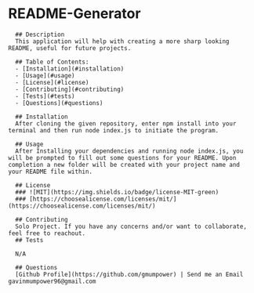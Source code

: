 # README-Generator
      ## Description
      This application will help with creating a more sharp looking README, useful for future projects.
      
      ## Table of Contents:
      - [Installation](#installation)
      - [Usage](#usage)
      - [License](#license)
      - [Contributing](#contributing)
      - [Tests](#tests)
      - [Questions](#questions)
      
      ## Installation
      After cloning the given repository, enter npm install into your terminal and then run node index.js to initiate the program.
      
      ## Usage
      After Installing your dependencies and running node index.js, you will be prompted to fill out some questions for your README. Upon completion a new folder will be created with your project name and your README file within.
      
      ## License
      ### ![MIT](https://img.shields.io/badge/license-MIT-green)
      ### [https://choosealicense.com/licenses/mit/](https://choosealicense.com/licenses/mit/)
      
      ## Contributing
      Solo Project. If you have any concerns and/or want to collaborate, feel free to reachout.
      ## Tests
      
      N/A
      
      ## Questions
      [Github Profile](https://github.com/gmumpower) | Send me an Email gavinmumpower96@gmail.com
    
